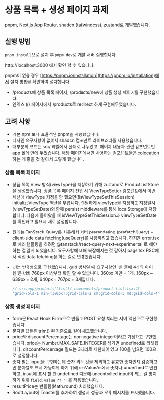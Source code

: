 # 상품 목록 + 생성 페이지 과제

pnpm, Next.js App Router, shadcn (tailwindcss), zustand로 개발했습니다.

## 실행 방법

`pnpm install`으로 설치 후 `pnpm dev`로 개발 서버 실행합니다.

[http://localhost:3000](http://localhost:3000) 에서 확인 할 수 있습니다.

pnpm이 없을 경우 [https://pnpm.io/installation](https://pnpm.io/installation)에서 설치 방법을 확인하여 설치합니다.

- /products에 상품 목록 페이지, /products/new에 상품 생성 페이지를 구현했습니다.
- 인덱스 (/) 페이지에서 /products로 redirect 하게 구현해두었습니다.

## 고려 사항

- 기본 npm 보다 효율적인 pnpm을 사용했습니다.
- 디자인 요구사항이 없어서 shadcn 컴포넌트 라이브러리를 사용했습니다.
- 대부분의 코드는 src/ 레벨에서 폴더로 나누었고, 페이지 내용과 관련 컴포넌트만 app 폴더 안에 두었습니다. 해당 페이지에서만 사용하는 컴포넌트들은 colocation 하는 게 좋을 것 같아서 그렇게 했습니다.

### 상품 목록 페이지

- 상품 목록 View 방식(viewType)을 저장하기 위해 zustand로 ProductListStore을 생성했습니다.
  상품 목록 페이지 진입 시 ViewTypeSetter 컴포넌트에서 이번 세션에 viewType 지정을 안 했으면(!isViewTypeSetThisSession) initializeViewType 액션을 부릅니다. 랜덤하게 viewType을 지정하고 지정일시(viewTypeSetDate)와 함께 persist middleware를 통해 localStorage에 저장합니다.
  다음에 들어왔을 때 isViewTypeSetThisSession과 viewTypeSetDate를 확인하고 필요시 새로 설정합니다.

- 원래는 TanStack Query를 사용해서 서버 prerendering (prefetchQuery) + client-side data fetching(useQuery)를 사용하려고 했습니다. 하지만 error.tsx로 에러 핸들링을 하려면 @tanstack/react-query-next-experimental 로 해야 하는 걸 알게 되었습니다. 요구사항에 비해 복잡해지는 것 같아서 page.tsx RSC에서 직접 data fetching을 하는 걸로 변경했습니다.

- UI는 반응형으로 구현했습니다. grid 방식일 때 요구사항인 '한 줄에 4개의 아이템'은 너비 768px 이상부터 확인 할 수 있습니다. 360px 미만 = 1개, 360px ~ 639px = 2개, 640px ~ 767px = 3개입니다.

  ```ts
  // src/app/products/(list)/_components/product-list.tsx:25
  'grid-cols-1 min-[360px]:grid-cols-2 sm:grid-cols-3 md:grid-cols-4';
  ```

### 상품 생성 페이지

- form은 React Hook Form으로 만들고 POST 요청 처리는 서버 액션으로 구현했습니다.
- 문자열 값들은 trim() 된 기준으로 길이 체크했습니다.
- price와 discountPercentage는 nonnegative integer이라고 가정하고 구현했습니다. price는 Number.MAX_SAFE_INTEGER를 넘기면 undefined로 리셋됩니다. discountPercentage 필드는 3자리로 제한되어 있고 100을 넘으면 100으로 설정됩니다.
- 숫자 받는 input을 구현하는데 숫자 외의 것을 제외하고 유효한 숫자인지 검증하고 빈 문자열도 표시 가능하게 하기 위해 setValueAs에서 숫자나 undefined로 반환하고, input에 표시 할 땐 undefined 때문에 uncontrolled input이 되는 걸 방지하기 위해 `field.value ?? ''`를 적용했습니다.
- resultPrice는 반올림(Math.round) 처리했습니다.
- RootLayout에 Toaster를 추가하여 생성시 성공과 오류 메시지를 표시했습니다.
